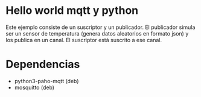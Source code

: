 # Hello world mqtt y python

Este ejemplo consiste de un suscriptor y un publicador. El publicador simula ser un sensor de temperatura (genera datos aleatorios en formato json) y los publica en un canal. El suscriptor está suscrito a ese canal.


# Dependencias

- python3-paho-mqtt (deb)
- mosquitto (deb)